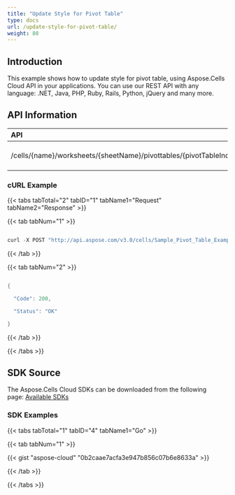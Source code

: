 ```yaml
---
title: "Update Style for Pivot Table"
type: docs
url: /update-style-for-pivot-table/
weight: 80
---
```


## **Introduction**
This example shows how to update style for pivot table, using Aspose.Cells Cloud API in your applications. You can use our REST API with any language: .NET, Java, PHP, Ruby, Rails, Python, jQuery and many more.
## **API Information**

|**API**|**Type**|**Description**|**Resource Link**|
| :- | :- | :- | :- |
|/cells/{name}/worksheets/{sheetName}/pivottables/{pivotTableIndex}/FormatAll|POST|Updates style in pivot table|[PostPivotTableStyle](https://apireference.aspose.cloud/cells/#/PivotTables/PostPivotTableStyle)|
### **cURL Example**
{{< tabs tabTotal="2" tabID="1" tabName1="Request" tabName2="Response" >}}

{{< tab tabNum="1" >}}

```java

curl -X POST "http://api.aspose.com/v3.0/cells/Sample_Pivot_Table_Example.xls/worksheets/Sheet2/pivottables/0/FormatAll" -d '{"Font":{"Name":"Arial", "Size":10}}' -H "Content-Type: application/json" -H "Accept: application/json"

```

{{< /tab >}}

{{< tab tabNum="2" >}}

```java

{

  "Code": 200,

  "Status": "OK"

}

```

{{< /tab >}}

{{< /tabs >}}
## **SDK Source**
The Aspose.Cells Cloud SDKs can be downloaded from the following page: [Available SDKs](/cells/available-sdks/)
### **SDK Examples**
{{< tabs tabTotal="1" tabID="4" tabName1="Go" >}}

{{< tab tabNum="1" >}}

{{< gist "aspose-cloud" "0b2caae7acfa3e947b856c07b6e8633a" >}}

{{< /tab >}}

{{< /tabs >}}
